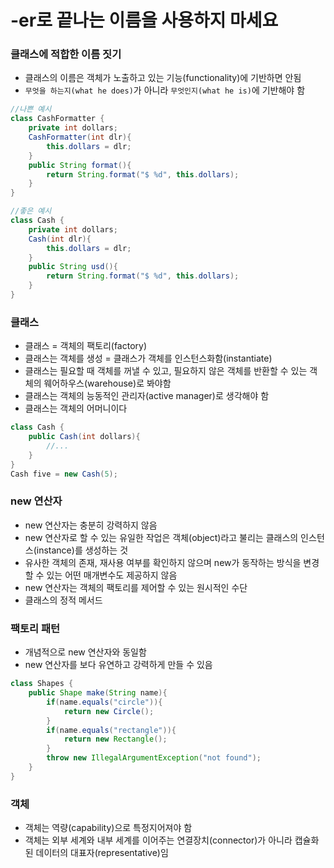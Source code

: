 # -er로 끝나는 이름을 사용하지 마세요

### 클래스에 적합한 이름 짓기
- 클래스의 이름은 객체가 노출하고 있는 기능(functionality)에 기반하면 안됨
- `무엇을 하는지(what he does)`가 아니라 `무엇인지(what he is)`에 기반해야 함

```java
//나쁜 예시
class CashFormatter {
    private int dollars;
    CashFormatter(int dlr){
        this.dollars = dlr;
    }
    public String format(){
        return String.format("$ %d", this.dollars);
    }
}

//좋은 예시
class Cash {
    private int dollars;
    Cash(int dlr){
        this.dollars = dlr;
    }
    public String usd(){
        return String.format("$ %d", this.dollars);
    }
}
```

### 클래스
- 클래스 = 객체의 팩토리(factory)
- 클래스는 객체를 생성 = 클래스가 객체를 인스턴스화함(instantiate)
- 클래스는 필요할 때 객체를 꺼낼 수 있고, 필요하지 않은 객체를 반환할 수 있는 객체의 웨어하우스(warehouse)로 봐야함
- 클래스는 객체의 능동적인 관리자(active manager)로 생각해야 함
- 클래스는 객체의 어머니이다

```java
class Cash {
    public Cash(int dollars){
        //...
    }
}
Cash five = new Cash(5);
```

### new 연산자
- new 연산자는 충분히 강력하지 않음
- new 연산자로 할 수 있는 유일한 작업은 객체(object)라고 불리는 클래스의 인스턴스(instance)를 생성하는 것
- 유사한 객체의 존재, 재사용 여부를 확인하지 않으며 new가 동작하는 방식을 변경할 수 있는 어떤 매개변수도 제공하지 않음
- new 연산자는 객체의 팩토리를 제어할 수 있는 원시적인 수단
- 클래스의 정적 메서드

### 팩토리 패턴
- 개념적으로 new 연산자와 동일함
- new 연산자를 보다 유연하고 강력하게 만들 수 있음

```java
class Shapes {
    public Shape make(String name){
        if(name.equals("circle")){
            return new Circle();
        }
        if(name.equals("rectangle")){
            return new Rectangle();
        }
        throw new IllegalArgumentException("not found");
    }
}
```

### 객체
- 객체는 역량(capability)으로 특정지어져야 함
- 객체는 외부 세계와 내부 세계를 이어주는 연결장치(connector)가 아니라 캡슐화된 데이터의 대표자(representative)임